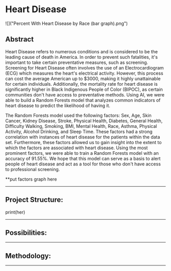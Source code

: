 # Heart Disease

![]("Percent With Heart Disease by Race (bar graph).png")

## Abstract
Heart Disease refers to numerous conditions and is considered to be the leading cause of death in America. In order to prevent such fatalities, it's important to take certain preventative measures, such as screening. Screening for Heart Disease often involves the use of an Electrocardiogram (ECG) which measures the heart's electrical activity. However, this process can cost the average American up to $3000, making it highly unattainable for certain individuals. Additionally, the mortality rate for heart disease is significantly higher in Black Indigenous People of Color (BIPOC), as certain communities don't have access to preventative methods. Using AI, we were able to build a Random Forests model that analyzes common indicators of heart disease to predict the likelihood of having it. 

The Random Forests model used the following factors: Sex, Age, Skin Cancer, Kidney Disease, Stroke, Physical Health, Diabetes, General Health, Difficulty Walking, Smoking, BMI, Mental Health, Race, Asthma, Physical Activity, Alcohol Drinking, and Sleep Time. These factors had a strong correlation with instances of heart disease for the patients within the data set. Furthermore, these factors allowed us to gain insight into the extent to which the factors are associated with heart disease. Using the most prominent factors, we were able to train a Random Forests model with an accuracy of 91.55%.  We hope that this model can serve as a basis to alert people of heart disease and act as a tool for those who don't have access to professional screening. 

**put factors graph here

---
## Project Structure: 

  print(her)

---
## Possibilities: 

---
## Methodology: 
---


